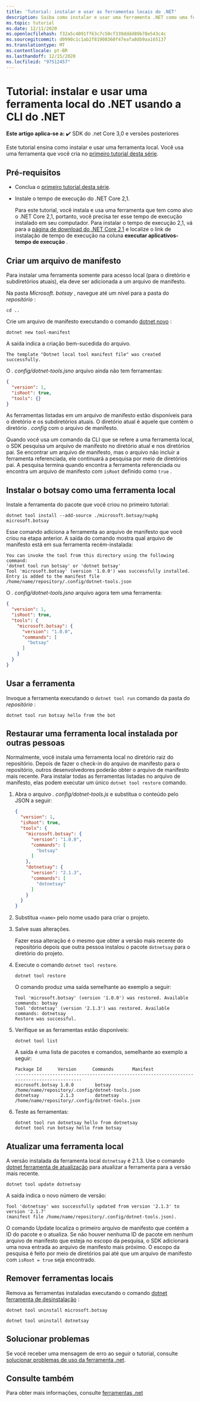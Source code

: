 ```yaml
---
title: 'Tutorial: instalar e usar as ferramentas locais do .NET'
description: Saiba como instalar e usar uma ferramenta .NET como uma ferramenta local.
ms.topic: tutorial
ms.date: 12/11/2020
ms.openlocfilehash: f32a5c4091ff63c7c50cf339dddd89b78e543c4c
ms.sourcegitcommit: d0990c1c1ab2f81908360f47eafa8db9aa165137
ms.translationtype: MT
ms.contentlocale: pt-BR
ms.lasthandoff: 12/15/2020
ms.locfileid: "97512457"
---
```

# <a name="tutorial-install-and-use-a-net-local-tool-using-the-net-cli"></a>Tutorial: instalar e usar uma ferramenta local do .NET usando a CLI do .NET

**Este artigo aplica-se a:** ✔️ SDK do .net Core 3,0 e versões posteriores

Este tutorial ensina como instalar e usar uma ferramenta local. Você usa uma ferramenta que você cria no [primeiro tutorial desta série](global-tools-how-to-create.md).

## <a name="prerequisites"></a>Pré-requisitos

* Conclua o [primeiro tutorial desta série](global-tools-how-to-create.md).
* Instale o tempo de execução do .NET Core 2,1.

  Para este tutorial, você instala e usa uma ferramenta que tem como alvo o .NET Core 2,1, portanto, você precisa ter esse tempo de execução instalado em seu computador. Para instalar o tempo de execução 2,1, vá para a [página de download do .NET Core 2,1](https://dotnet.microsoft.com/download/dotnet-core/2.1) e localize o link de instalação de tempo de execução na coluna **executar aplicativos-tempo de execução** .

## <a name="create-a-manifest-file"></a>Criar um arquivo de manifesto

Para instalar uma ferramenta somente para acesso local (para o diretório e subdiretórios atuais), ela deve ser adicionada a um arquivo de manifesto.

Na pasta *Microsoft. botsay* , navegue até um nível para a pasta do *repositório* :

```console
cd ..
```

Crie um arquivo de manifesto executando o comando [dotnet novo](dotnet-new.md) :

```dotnetcli
dotnet new tool-manifest
```

A saída indica a criação bem-sucedida do arquivo.

```console
The template "Dotnet local tool manifest file" was created successfully.
```

O *. config/dotnet-tools.jsno* arquivo ainda não tem ferramentas:

```json
{
  "version": 1,
  "isRoot": true,
  "tools": {}
}
```

As ferramentas listadas em um arquivo de manifesto estão disponíveis para o diretório e os subdiretórios atuais. O diretório atual é aquele que contém o diretório *. config* com o arquivo de manifesto.

Quando você usa um comando da CLI que se refere a uma ferramenta local, o SDK pesquisa um arquivo de manifesto no diretório atual e nos diretórios pai. Se encontrar um arquivo de manifesto, mas o arquivo não incluir a ferramenta referenciada, ele continuará a pesquisa por meio de diretórios pai. A pesquisa termina quando encontra a ferramenta referenciada ou encontra um arquivo de manifesto com `isRoot` definido como `true` .

## <a name="install-botsay-as-a-local-tool"></a>Instalar o botsay como uma ferramenta local

Instale a ferramenta do pacote que você criou no primeiro tutorial:

```dotnetcli
dotnet tool install --add-source ./microsoft.botsay/nupkg microsoft.botsay
```

Esse comando adiciona a ferramenta ao arquivo de manifesto que você criou na etapa anterior. A saída do comando mostra qual arquivo de manifesto está em sua ferramenta recém-instalada:

 ```console
 You can invoke the tool from this directory using the following command:
 'dotnet tool run botsay' or 'dotnet botsay'
 Tool 'microsoft.botsay' (version '1.0.0') was successfully installed.
 Entry is added to the manifest file /home/name/repository/.config/dotnet-tools.json
 ```

O *. config/dotnet-tools.jsno* arquivo agora tem uma ferramenta:

```json
{
  "version": 1,
  "isRoot": true,
  "tools": {
    "microsoft.botsay": {
      "version": "1.0.0",
      "commands": [
        "botsay"
      ]
    }
  }
}
```

## <a name="use-the-tool"></a>Usar a ferramenta

Invoque a ferramenta executando o `dotnet tool run` comando da pasta do *repositório* :

```dotnetcli
dotnet tool run botsay hello from the bot
```

## <a name="restore-a-local-tool-installed-by-others"></a>Restaurar uma ferramenta local instalada por outras pessoas

Normalmente, você instala uma ferramenta local no diretório raiz do repositório. Depois de fazer o check-in do arquivo de manifesto para o repositório, outros desenvolvedores poderão obter o arquivo de manifesto mais recente. Para instalar todas as ferramentas listadas no arquivo de manifesto, elas podem executar um único `dotnet tool restore` comando.

1. Abra o arquivo *. config/dotnet-tools.js* e substitua o conteúdo pelo JSON a seguir:

   ```json
   {
     "version": 1,
     "isRoot": true,
     "tools": {
       "microsoft.botsay": {
         "version": "1.0.0",
         "commands": [
           "botsay"
         ]
       },
       "dotnetsay": {
         "version": "2.1.3",
         "commands": [
           "dotnetsay"
         ]
       }
     }
   }
   ```

1. Substitua `<name>` pelo nome usado para criar o projeto.

1. Salve suas alterações.

   Fazer essa alteração é o mesmo que obter a versão mais recente do repositório depois que outra pessoa instalou o pacote `dotnetsay` para o diretório do projeto.

1. Execute o comando `dotnet tool restore`.

   ```dotnetcli
   dotnet tool restore
   ```

   O comando produz uma saída semelhante ao exemplo a seguir:

   ```console
   Tool 'microsoft.botsay' (version '1.0.0') was restored. Available commands: botsay
   Tool 'dotnetsay' (version '2.1.3') was restored. Available commands: dotnetsay
   Restore was successful.
   ```

1. Verifique se as ferramentas estão disponíveis:

   ```dotnetcli
   dotnet tool list
   ```

   A saída é uma lista de pacotes e comandos, semelhante ao exemplo a seguir:

   ```console
   Package Id      Version      Commands       Manifest
   --------------------------------------------------------------------------------------------
   microsoft.botsay 1.0.0        botsay         /home/name/repository/.config/dotnet-tools.json
   dotnetsay        2.1.3        dotnetsay      /home/name/repository/.config/dotnet-tools.json
   ```

1. Teste as ferramentas:

   ```dotnetcli
   dotnet tool run dotnetsay hello from dotnetsay
   dotnet tool run botsay hello from botsay
   ```

## <a name="update-a-local-tool"></a>Atualizar uma ferramenta local

A versão instalada da ferramenta local `dotnetsay` é 2.1.3.  Use o comando [dotnet ferramenta de atualização](dotnet-tool-update.md) para atualizar a ferramenta para a versão mais recente.

```dotnetcli
dotnet tool update dotnetsay
```

A saída indica o novo número de versão:

```console
Tool 'dotnetsay' was successfully updated from version '2.1.3' to version '2.1.7'
(manifest file /home/name/repository/.config/dotnet-tools.json).
```

O comando Update localiza o primeiro arquivo de manifesto que contém a ID do pacote e o atualiza. Se não houver nenhuma ID de pacote em nenhum arquivo de manifesto que esteja no escopo da pesquisa, o SDK adicionará uma nova entrada ao arquivo de manifesto mais próximo. O escopo da pesquisa é feito por meio de diretórios pai até que um arquivo de manifesto com `isRoot = true` seja encontrado.

## <a name="remove-local-tools"></a>Remover ferramentas locais

Remova as ferramentas instaladas executando o comando [dotnet ferramenta de desinstalação](dotnet-tool-uninstall.md) :

```dotnetcli
dotnet tool uninstall microsoft.botsay
```

```dotnetcli
dotnet tool uninstall dotnetsay
```

## <a name="troubleshoot"></a>Solucionar problemas

Se você receber uma mensagem de erro ao seguir o tutorial, consulte [solucionar problemas de uso da ferramenta .net](troubleshoot-usage-issues.md).

## <a name="see-also"></a>Consulte também

Para obter mais informações, consulte [ferramentas .net](global-tools.md)
